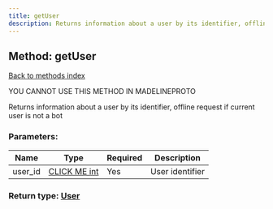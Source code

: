 ```yaml
---
title: getUser
description: Returns information about a user by its identifier, offline request if current user is not a bot
---
```

## Method: getUser  
[Back to methods index](index.md)


YOU CANNOT USE THIS METHOD IN MADELINEPROTO


Returns information about a user by its identifier, offline request if current user is not a bot

### Parameters:

| Name     |    Type       | Required | Description |
|----------|---------------|----------|-------------|
|user\_id|[CLICK ME int](../types/int.md) | Yes|User identifier|


### Return type: [User](../types/User.md)

